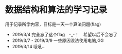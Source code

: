 # 数据结构和算法的学习记录

用于记录所学内容，目标是一天一个算法问题(flag)

- 2019/3/4 完全忘了这个flag　-_-！　希望以后不会忘了
- 2019/3/7 - 2019/3/9 一些原因没法使用电脑,GG
- 2019/3/14 哦吼...